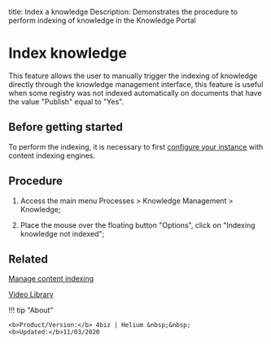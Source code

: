 title: Index a knowledge
Description: Demonstrates the procedure to perform indexing of knowledge in the Knowledge Portal

# Index knowledge

This feature allows the user to manually trigger the indexing of knowledge directly through the knowledge management interface, this feature is useful when some registry was not indexed automatically on documents that have the value "Publish" equal to "Yes".

## Before getting started

To perform the indexing, it is necessary to first [configure your instance][1] with content indexing engines.

## Procedure

1.  Access the main menu Processes > Knowledge Management > Knowledge;

2.  Place the mouse over the floating button "Options", click on "Indexing knowledge not indexed";


## Related

[Manage content indexing](/en-us/4biz-helium/platform-administration/data-indexing/configuration.html)


<i class='fa fa-youtube-play  fa-2x' style='color:#97ce17;vertical-align: middle;'> </i> [Video Library](https://www.youtube.com/playlist?list=PLB5qK2uzf2ROOaL7DsS86sLx4ilNgruEc)

!!! tip "About"

    <b>Product/Version:</b> 4biz | Helium &nbsp;&nbsp;
    <b>Updated:</b>11/03/2020

[1]:/en-us/4biz-helium/platform-administration/data-indexing/configuration.html
